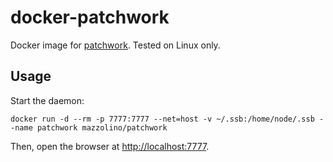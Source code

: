 # docker-patchwork

Docker image for [patchwork](https://ssbc.github.io/patchwork/). Tested on Linux only.

## Usage

Start the daemon:

    docker run -d --rm -p 7777:7777 --net=host -v ~/.ssb:/home/node/.ssb --name patchwork mazzolino/patchwork

Then, open the browser at [http://localhost:7777](http://localhost:7777).
